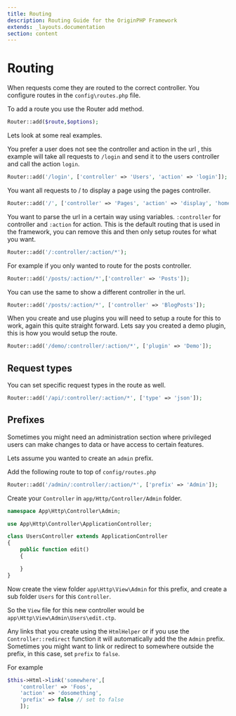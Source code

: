 ```yaml
---
title: Routing
description: Routing Guide for the OriginPHP Framework
extends: _layouts.documentation
section: content
---
```

# Routing

When requests come they are routed to the correct controller. You configure routes in the `config\routes.php` file.

To add a route you use the Router add method.

```php
Router::add($route,$options);
```

Lets look at some real examples.

You prefer a user does not see the controller and action in the url , this example will take all requests to `/login` and send it to the users controller and call the action `login`.

```php
Router::add('/login', ['controller' => 'Users', 'action' => 'login']);
```


You want all requests to / to display a page using the pages controller.

```php
Router::add('/', ['controller' => 'Pages', 'action' => 'display', 'home']);
```

You want to parse the url in a certain way using variables. `:controller` for controller and `:action` for action. This is the default routing that is used in the framework, you can remove this and then only setup routes for what you want.

```php
Router::add('/:controller/:action/*');
```

For example if you only wanted to route for the posts controller.

```php
Router::add('/posts/:action/*',['controller' => 'Posts']);
```

You can use the same to show a different controller in the url.

```php
Router::add('/posts/:action/*', ['controller' => 'BlogPosts']);
```

When you create and use plugins you will need to setup a route for this to work, again this quite straight forward. Lets say you created a demo plugin, this is how you would setup the route.

```php
Router::add('/demo/:controller/:action/*', ['plugin' => 'Demo']);
```

## Request types

You can set specific request types in the route as well.

```php
Router::add('/api/:controller/:action/*', ['type' => 'json']);
```

## Prefixes

Sometimes you might need an administration section where privileged users can make changes to data or have access to certain features.

Lets assume you wanted to create an `admin` prefix.

Add the following route to top of `config/routes.php`

```php
Router::add('/admin/:controller/:action/*', ['prefix' => 'Admin']);
```

Create your `Controller` in `app/Http/Controller/Admin` folder.

```php
namespace App\Http\Controller\Admin;

use App\Http\Controller\ApplicationController;

class UsersController extends ApplicationController
{
    public function edit()
    {

    }
}
```

Now create the view folder `app\Http\View\Admin` for this prefix, and create a sub folder `Users` for this `Controller`.

So the `View` file for this new controller would be `app\Http\View\Admin\Users\edit.ctp`.

Any links that you create using the `HtmlHelper` or if you use the `Controller::redirect` function it will automatically add the the `Admin` prefix. Sometimes you might want to link or redirect to somewhere outside the prefix, in this case, set `prefix` to `false`.

For example

```php
$this->Html->link('somewhere',[
    'controller' => 'Foos',
    'action' => 'dosomething',
    'prefix' => false // set to false
    ]);
```